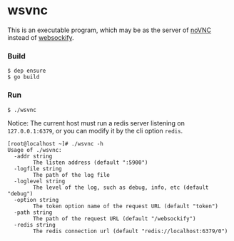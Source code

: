 # wsvnc

This is an executable program, which may be as the server of [noVNC](https://github.com/novnc/noVNC) instead of [websockify](https://github.com/novnc/websockify).

### Build

```shell
$ dep ensure
$ go build
```

### Run

```shell
$ ./wsvnc
```

Notice: The current host must run a redis server listening on `127.0.0.1:6379`, or you can modify it by the cli option `redis`.

```shell
[root@localhost ~]# ./wsvnc -h
Usage of ./wsvnc:
  -addr string
        The listen address (default ":5900")
  -logfile string
        The path of the log file
  -loglevel string
        The level of the log, such as debug, info, etc (default "debug")
  -option string
        The token option name of the request URL (default "token")
  -path string
        The path of the request URL (default "/websockify")
  -redis string
        The redis connection url (default "redis://localhost:6379/0")
```

